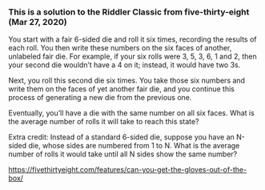 ### This is a solution to the Riddler Classic from five-thirty-eight (Mar 27, 2020)
You start with a fair 6-sided die and roll it six times, recording the results of each roll. You then write these numbers on the six faces of another, unlabeled fair die. For example, if your six rolls were 3, 5, 3, 6, 1 and 2, then your second die wouldn’t have a 4 on it; instead, it would have two 3s.

Next, you roll this second die six times. You take those six numbers and write them on the faces of yet another fair die, and you continue this process of generating a new die from the previous one.

Eventually, you’ll have a die with the same number on all six faces. What is the average number of rolls it will take to reach this state?

Extra credit: Instead of a standard 6-sided die, suppose you have an N-sided die, whose sides are numbered from 1 to N. What is the average number of rolls it would take until all N sides show the same number?

https://fivethirtyeight.com/features/can-you-get-the-gloves-out-of-the-box/
